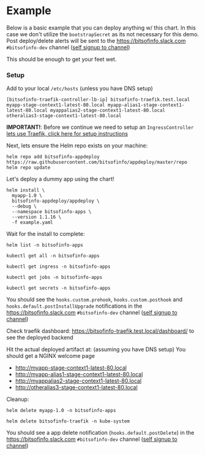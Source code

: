 # Example

Below is a basic example that you can deploy anything w/ this chart. In this case we don't utilize the `bootstrapSecret` as its not necessary for this demo. Post deploy/delete alerts will be sent to the https://bitsofinfo.slack.com `#bitsofinfo-dev` channel ([self signup to channel](https://join.slack.com/t/bitsofinfo/shared_invite/enQtNzE1OTM1MDY5MDYwLTk4MTc3MjA4Y2YwNjFkYjRlYjZjZWMyNWExY2QxN2JmMmMyOGViMzYzYmE5NjcyOGE5ZWFjYTM5MmVjNzUxMjc))

This should be enough to get your feet wet.

### Setup

Add to your local `/etc/hosts` (unless you have DNS setup)
```
[bitsofinfo-traefik-controller-lb-ip] bitsofinfo-traefik.test.local myapp-stage-context1-latest-80.local myapp-alias1-stage-context1-latest-80.local myappalias2-stage-context1-latest-80.local otheralias3-stage-context1-latest-80.local
```

**IMPORTANT!**: Before we continue we need to setup an `IngressController` [lets use Traefik, click here for setup instructions](TRAEFIK_SETUP.md)

Next, lets ensure the Helm repo exists on your machine:
```
helm repo add bitsofinfo-appdeploy https://raw.githubusercontent.com/bitsofinfo/appdeploy/master/repo
helm repo update
```

Let's deploy a dummy app using the chart!

```
helm install \
  myapp-1.0 \
  bitsofinfo-appdeploy/appdeploy \
  --debug \
  --namespace bitsofinfo-apps \
  --version 1.1.16 \
  -f example.yaml
```

Wait for the install to complete:
```
helm list -n bitsofinfo-apps

kubectl get all -n bitsofinfo-apps

kubectl get ingress -n bitsofinfo-apps

kubectl get jobs -n bitsofinfo-apps

kubectl get secrets -n bitsofinfo-apps
```

You should see the `hooks.custom.prehook`, `hooks.custom.posthook` and `hooks.default.postInstallUpgrade` notifications in the https://bitsofinfo.slack.com `#bitsofinfo-dev` channel ([self signup to channel](https://join.slack.com/t/bitsofinfo/shared_invite/enQtNzE1OTM1MDY5MDYwLTk4MTc3MjA4Y2YwNjFkYjRlYjZjZWMyNWExY2QxN2JmMmMyOGViMzYzYmE5NjcyOGE5ZWFjYTM5MmVjNzUxMjc))

Check traefik dashboard: https://bitsofinfo-traefik.test.local/dashboard/ to see the deployed backend

Hit the actual deployed artifact at: (assuming you have DNS setup) You should get a NGINX welcome page
* http://myapp-stage-context1-latest-80.local
* http://myapp-alias1-stage-context1-latest-80.local
* http://myappalias2-stage-context1-latest-80.local
* http://otheralias3-stage-context1-latest-80.local


Cleanup:
```
helm delete myapp-1.0 -n bitsofinfo-apps

helm delete bitsofinfo-traefik -n kube-system
```

You should see a app delete notification (`hooks.default.postDelete`) in the https://bitsofinfo.slack.com `#bitsofinfo-dev` channel ([self signup to channel](https://join.slack.com/t/bitsofinfo/shared_invite/enQtNzE1OTM1MDY5MDYwLTk4MTc3MjA4Y2YwNjFkYjRlYjZjZWMyNWExY2QxN2JmMmMyOGViMzYzYmE5NjcyOGE5ZWFjYTM5MmVjNzUxMjc))
